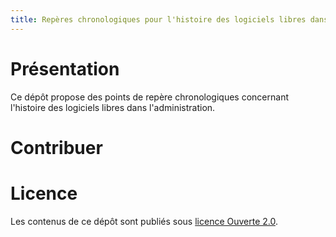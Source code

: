 ```yaml
---
title: Repères chronologiques pour l'histoire des logiciels libres dans l'administration
---
```


# Présentation

Ce dépôt propose des points de repère chronologiques concernant
l'histoire des logiciels libres dans l'administration.

# Contribuer

# Licence

Les contenus de ce dépôt sont publiés sous [licence Ouverte 2.0](LICENSES/LICENSE.Etalab-2.0.txt).
